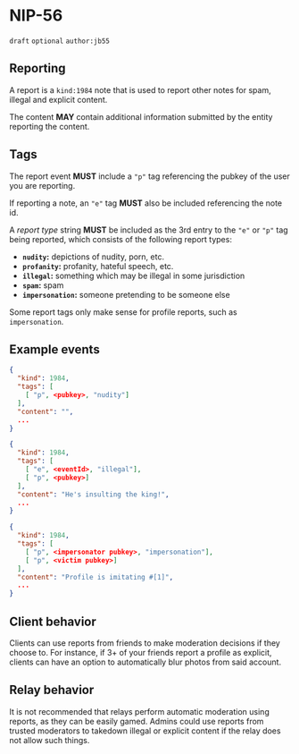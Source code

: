 # NIP-56

`draft` `optional` `author:jb55`

## Reporting

A report is a `kind:1984` note that is used to report other notes for spam,
illegal and explicit content.

The content **MAY** contain additional information submitted by the entity
reporting the content.

## Tags

The report event **MUST** include a `"p"` tag referencing the pubkey of the user you
are reporting.

If reporting a note, an `"e"` tag **MUST** also be included referencing the note id.

A _report type_ string **MUST** be included as the 3rd entry to the `"e"` or `"p"` tag
being reported, which consists of the following report types:

- **`nudity`:** depictions of nudity, porn, etc.
- **`profanity`:** profanity, hateful speech, etc.
- **`illegal`:** something which may be illegal in some jurisdiction
- **`spam`:** spam
- **`impersonation`:** someone pretending to be someone else

Some report tags only make sense for profile reports, such as `impersonation`.

## Example events

```json
{
  "kind": 1984,
  "tags": [
    [ "p", <pubkey>, "nudity"]
  ],
  "content": "",
  ...
}
```

```json
{
  "kind": 1984,
  "tags": [
    [ "e", <eventId>, "illegal"],
    [ "p", <pubkey>]
  ],
  "content": "He's insulting the king!",
  ...
}
```

```json
{
  "kind": 1984,
  "tags": [
    [ "p", <impersonator pubkey>, "impersonation"],
    [ "p", <victim pubkey>]
  ],
  "content": "Profile is imitating #[1]",
  ...
}
```

## Client behavior

Clients can use reports from friends to make moderation decisions if they choose to.
For instance, if 3+ of your friends report a profile as explicit, clients can have an option to automatically blur photos from said account.

## Relay behavior

It is not recommended that relays perform automatic moderation using reports,
as they can be easily gamed.
Admins could use reports from trusted moderators to takedown illegal or explicit content if the relay does not allow such things.
